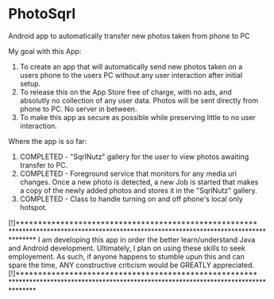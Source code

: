 # PhotoSqrl
Android app to automatically transfer new photos taken from phone to PC

My goal with this App:
1. To create an app that will automatically send new photos taken on a users phone to the users PC without any user interaction after initial setup.
2. To release this on the App Store free of charge, with no ads, and absolutly no collection of any user data. Photos will be sent directly from phone to PC.  No server in            between.
3. To make this app as secure as possible while preserving little to no user interaction.


Where the app is so far:
1. COMPLETED - "SqrlNutz" gallery for the user to view photos awaiting transfer to PC.
2. COMPLETED - Foreground service that monitors for any media uri changes. Once a new photo is detected, a new Job is started that makes a copy of the newly added photos and                      stores it in the "SqrlNutz" gallery.
3. COMPLETED - Class to handle turning on and off phone's local only hotspot.

[!]****************************************************************************************************************************************
I am developing this app in order the better learn/understand Java and Android development.  Ultimately, I plan on using these skills to seek employement.  As such, if anyone happens to stumble upun this and can spare the time, ANY constructive criticism would be GREATLY appreciated.
[!]****************************************************************************************************************************************
